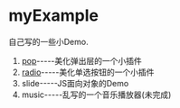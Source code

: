 # myExample

自己写的一些小Demo.

<ol>
    <li><a href="https://github.com/shuisanqian/myExample/tree/master/pop">pop</a>-----美化弹出层的一个小插件</li>
    <li><a target="_blank" href="http://htmlpreview.github.io/?https://github.com/shuisanqian/myExample/blob/master/radio/index.html">radio</a>-----美化单选按钮的一个小插件</li>
    <li>slide-----JS面向对象的Demo</li>
    <li>music-----乱写的一个音乐播放器(未完成)</li>
</ol>



